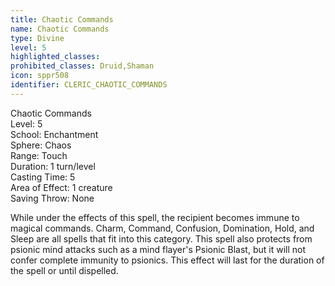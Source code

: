 ```yaml
---
title: Chaotic Commands
name: Chaotic Commands
type: Divine
level: 5
highlighted_classes: 
prohibited_classes: Druid,Shaman
icon: sppr508
identifier: CLERIC_CHAOTIC_COMMANDS
---
```

Chaotic Commands  
Level: 5  
School: Enchantment  
Sphere: Chaos  
Range: Touch  
Duration: 1 turn/level  
Casting Time: 5  
Area of Effect: 1 creature  
Saving Throw: None  
  
While under the effects of this spell, the recipient becomes immune to magical commands. Charm, Command, Confusion, Domination, Hold, and Sleep are all spells that fit into this category. This spell also protects from psionic mind attacks such as a mind flayer's Psionic Blast, but it will not confer complete immunity to psionics. This effect will last for the duration of the spell or until dispelled.  
